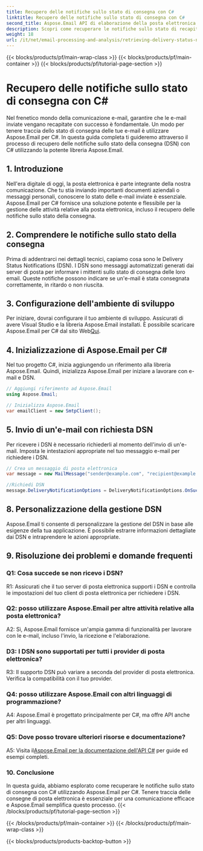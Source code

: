 ```yaml
---
title: Recupero delle notifiche sullo stato di consegna con C#
linktitle: Recupero delle notifiche sullo stato di consegna con C#
second_title: Aspose.Email API di elaborazione della posta elettronica .NET
description: Scopri come recuperare le notifiche sullo stato di recapito della posta elettronica utilizzando C# e Aspose.Email per .NET.
weight: 18
url: /it/net/email-processing-and-analysis/retrieving-delivery-status-notifications-with-csharp/
---
```


{{< blocks/products/pf/main-wrap-class >}}
{{< blocks/products/pf/main-container >}}
{{< blocks/products/pf/tutorial-page-section >}}

# Recupero delle notifiche sullo stato di consegna con C#


Nel frenetico mondo della comunicazione e-mail, garantire che le e-mail inviate vengano recapitate con successo è fondamentale. Un modo per tenere traccia dello stato di consegna delle tue e-mail è utilizzare Aspose.Email per C#. In questa guida completa ti guideremo attraverso il processo di recupero delle notifiche sullo stato della consegna (DSN) con C# utilizzando la potente libreria Aspose.Email.

## 1. Introduzione

Nell'era digitale di oggi, la posta elettronica è parte integrante della nostra comunicazione. Che tu stia inviando importanti documenti aziendali o messaggi personali, conoscere lo stato delle e-mail inviate è essenziale. Aspose.Email per C# fornisce una soluzione potente e flessibile per la gestione delle attività relative alla posta elettronica, incluso il recupero delle notifiche sullo stato della consegna.

## 2. Comprendere le notifiche sullo stato della consegna

Prima di addentrarci nei dettagli tecnici, capiamo cosa sono le Delivery Status Notifications (DSN). I DSN sono messaggi automatizzati generati dai server di posta per informare i mittenti sullo stato di consegna delle loro email. Queste notifiche possono indicare se un'e-mail è stata consegnata correttamente, in ritardo o non riuscita.

## 3. Configurazione dell'ambiente di sviluppo

 Per iniziare, dovrai configurare il tuo ambiente di sviluppo. Assicurati di avere Visual Studio e la libreria Aspose.Email installati. È possibile scaricare Aspose.Email per C# dal sito Web[Qui](https://www.aspose.com/downloads/email/net).

## 4. Inizializzazione di Aspose.Email per C#

Nel tuo progetto C#, inizia aggiungendo un riferimento alla libreria Aspose.Email. Quindi, inizializza Aspose.Email per iniziare a lavorare con e-mail e DSN.

```csharp
// Aggiungi riferimento ad Aspose.Email
using Aspose.Email;

// Inizializza Aspose.Email
var emailClient = new SmtpClient();
```

## 5. Invio di un'e-mail con richiesta DSN

Per ricevere i DSN è necessario richiederli al momento dell'invio di un'e-mail. Imposta le intestazioni appropriate nel tuo messaggio e-mail per richiedere i DSN.

```csharp
// Crea un messaggio di posta elettronica
var message = new MailMessage("sender@example.com", "recipient@example.com", "Subject", "Body");

//Richiedi DSN
message.DeliveryNotificationOptions = DeliveryNotificationOptions.OnSuccess | DeliveryNotificationOptions.OnFailure;
```


## 8. Personalizzazione della gestione DSN

Aspose.Email ti consente di personalizzare la gestione del DSN in base alle esigenze della tua applicazione. È possibile estrarre informazioni dettagliate dai DSN e intraprendere le azioni appropriate.

## 9. Risoluzione dei problemi e domande frequenti

### Q1: Cosa succede se non ricevo i DSN?
R1: Assicurati che il tuo server di posta elettronica supporti i DSN e controlla le impostazioni del tuo client di posta elettronica per richiedere i DSN.

### Q2: posso utilizzare Aspose.Email per altre attività relative alla posta elettronica?
A2: Sì, Aspose.Email fornisce un'ampia gamma di funzionalità per lavorare con le e-mail, incluso l'invio, la ricezione e l'elaborazione.

### D3: I DSN sono supportati per tutti i provider di posta elettronica?
R3: Il supporto DSN può variare a seconda del provider di posta elettronica. Verifica la compatibilità con il tuo provider.

### Q4: posso utilizzare Aspose.Email con altri linguaggi di programmazione?
A4: Aspose.Email è progettato principalmente per C#, ma offre API anche per altri linguaggi.

### Q5: Dove posso trovare ulteriori risorse e documentazione?
 A5: Visita il[Aspose.Email per la documentazione dell'API C#](https://reference.aspose.com/email/net/) per guide ed esempi completi.

### 10. Conclusione

In questa guida, abbiamo esplorato come recuperare le notifiche sullo stato di consegna con C# utilizzando Aspose.Email per C#. Tenere traccia delle consegne di posta elettronica è essenziale per una comunicazione efficace e Aspose.Email semplifica questo processo.
{{< /blocks/products/pf/tutorial-page-section >}}

{{< /blocks/products/pf/main-container >}}
{{< /blocks/products/pf/main-wrap-class >}}

{{< blocks/products/products-backtop-button >}}
